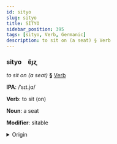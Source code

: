 ```yaml
---
id: sityo
slug: sityo
title: SİTYO
sidebar_position: 395
tags: [sityo, Verb, Germanic]
description: to sit on (a seat) § Verb
---
```


### sityo&emsp;<span kind="abugida">ɐ̆ȷɀ</span>

*to sit on (a seat)* **§** [Verb](../../tags/Verb)

**IPA**: /ˈsɪt.jɑ/

**Verb**: to sit (on)

**Noun**: a seat

**Modifier**: sitable

<details>
    <summary>Origin</summary>
    Icelandic sitja /ˈsɪːtja/<br/>
    <em>Germanic Language Family</em>
</details>